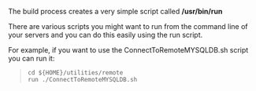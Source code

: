 The build process creates a very simple script called **/usr/bin/run**

There are various scripts you might want to run from the command line of your servers and you can do this easily using the run script.

For example, if you want to use the ConnectToRemoteMYSQLDB.sh script you can run it:

>     cd ${HOME}/utilities/remote
>     run ./ConnectToRemoteMYSQLDB.sh
